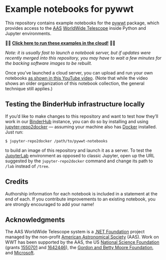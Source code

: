 # Example notebooks for pywwt

This repository contains example notebooks for the
[pywwt](https://pywwt.readthedocs.org) package, which provides access to the
[AAS] [WorldWide Telescope] inside Python and Jupyter environments.

[AAS]: https://aas.org/
[WorldWide Telescope]: http://www.worldwidetelescope.org/

🚀🚀 [**Click here to run these examples in the cloud!**][launch] 🚀🚀

[launch]: http://binder.wwt-forum.org/v2/gh/WorldWideTelescope/pywwt-notebooks/master?urlpath=lab/tree/Start%20Here.ipynb

*Note: it is usually fast to launch a notebook server, but if updates were
recently merged into this repository, you may have to wait a few minutes for
the backing software images to be rebuilt.*

Once you’ve launched a cloud server, you can upload and run your own notebooks
[as shown in this YouTube video](https://www.youtube.com/watch?v=gi2oC4AYrWU).
(Note that while the video shows an older organization of this notebook
collection, the general technique still applies.)


## Testing the BinderHub infrastructure locally

If you’d like to make changes to this repository and want to test how they’ll
work in our [BinderHub] instance, you can do so by installing and using
[jupyter-repo2docker] — assuming your machine also has [Docker] installed. Just
run:

```
$ jupyter-repo2docker /path/to/pywwt-notebooks
```

to build an image of this repository and launch it as a server. To test the
[JupyterLab] environment as opposed to classic Jupyter, open up the URL
suggested by the `jupyter-repo2docker` command and change its path to `/lab`
instead of `/tree`.

[BinderHub]: https://binderhub.readthedocs.io/
[jupyter-repo2docker]: https://repo2docker.readthedocs.io/
[Docker]: https://docs.docker.com/install/overview/
[JupyterLab]: https://jupyterlab.readthedocs.io/


## Credits

Authorship information for each notebook is included in a statement at the end
of each. If you contribute improvements to an existing notebook, you are
strongly encouraged to add your name!


## Acknowledgments

The AAS WorldWide Telescope system is a [.NET Foundation] project managed by
the non-profit [American Astronomical Society] (AAS). Work on WWT has been
supported by the AAS, the US [National Science Foundation] (grants [1550701]
and [1642446]), the [Gordon and Betty Moore Foundation], and [Microsoft].

[.NET Foundation]: https://dotnetfoundation.org/
[American Astronomical Society]: https://aas.org/
[National Science Foundation]: https://www.nsf.gov/
[1550701]: https://www.nsf.gov/awardsearch/showAward?AWD_ID=1550701
[1642446]: https://www.nsf.gov/awardsearch/showAward?AWD_ID=1642446
[Gordon and Betty Moore Foundation]: https://www.moore.org/
[Microsoft]: https://www.microsoft.com/
